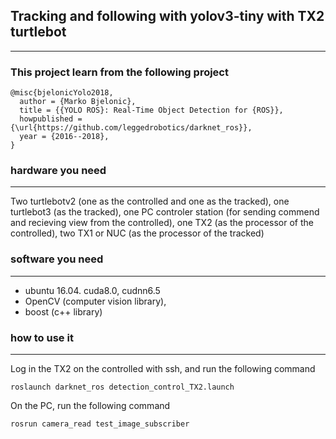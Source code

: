 ## Tracking and following with yolov3-tiny with TX2 turtlebot
---
### This project learn from the following project
```
@misc{bjelonicYolo2018,
  author = {Marko Bjelonic},
  title = {{YOLO ROS}: Real-Time Object Detection for {ROS}},
  howpublished = {\url{https://github.com/leggedrobotics/darknet_ros}},
  year = {2016--2018},
}
```
### hardware you need
---
Two turtlebotv2 (one as the controlled and one as the tracked), one turtlebot3 (as the tracked), one PC controler station (for sending commend and recieving view from the controlled), one TX2 (as the processor of the controlled), two TX1 or NUC (as the processor of the tracked)
### software you need
---
- ubuntu 16.04. cuda8.0, cudnn6.5
- OpenCV (computer vision library),
- boost (c++ library)
### how to use it
---
Log in the TX2 on the controlled with ssh, and run the following command
```
roslaunch darknet_ros detection_control_TX2.launch
```
On the PC, run the following command
```
rosrun camera_read test_image_subscriber
```